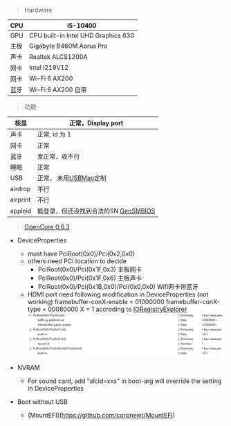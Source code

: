 
> Hardware

| CPU |  i5-10400 |
|  ----  | ----  |
| GPU |  CPU built-in Intel UHD Graphics 630 |
| 主板 |  Gigabyte B460M Aorus Pro|
| 声卡 |  Realtek ALCS1200A |
| 网卡 |  Intel I219V12 |
| 网卡 |  Wi-Fi 6 AX200 |
| 蓝牙 |  Wi-Fi 6 AX200 自带 |

> 功能 

| 核显 | 	正常，Display port |
|  ----  | ----  |
| 声卡  |	正常, id 为 1 |
| 网卡  | 	正常 | 
| 蓝牙	| 发正常，收不行 |
| 睡眠	| 正常 |
| USB   |     正常， 未用[USBMap](https://github.com/corpnewt/USBMap)定制 |
| airdrop  | 不行 |
| airprint |  不行| 
| appleid  | 能登录，但还没找到合法的SN [GenSMBIOS](https://github.com/corpnewt/GenSMBIOS) |


> [OpenCore 0.6.3](https://github.com/acidanthera/OpenCorePkg/releases)
* DeviceProperties 
    - must have PciRoot(0x0)/Pci(0x2,0x0) 
    - others need PCI location to decide
        - PciRoot(0x0)/Pci(0x1F,0x3) 主板网卡
        - PciRoot(0x0)/Pci(0x1F,0x6) 主板声卡
        - PciRoot(0x0)/Pci(0x1B,0x0)/Pci(0x0,0x0)  Wifi网卡带蓝牙
    - HDMI port need following modification in DeviceProperties  (not working)
        framebuffer-conX-enable = 01000000
        framebuffer-conX-type = 00080000
        X = 1 accroding to [IORegistryExplorer](https://github.com/khronokernel/IORegistryClone) 
![deviceproperties](./devices.PNG)

* NVRAM
    - For sound card, add "alcid=xxx" in boot-arg will override the setting in DeviceProperties

* Boot without USB
    - (MountEFI](https://github.com/corpnewt/MountEFI)